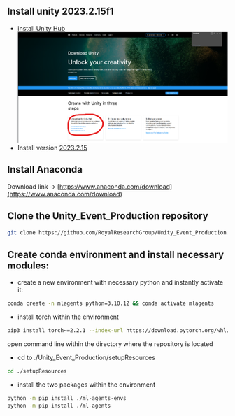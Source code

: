 ## Install unity 2023.2.15f1
- [install Unity Hub](https://unity.com/download)
![img_1.png](img_1.png)
- Install version [2023.2.15](unityhub://2023.2.15f1/c5cbb0b314fa)

##  Install Anaconda 
Download link -> [https://www.anaconda.com/download](https://www.anaconda.com/download)
## Clone the Unity_Event_Production repository
```sh
git clone https://github.com/RoyalResearchGroup/Unity_Event_Production.git
```
## Create conda environment and install necessary modules:
- create a new environment with necessary python and instantly activate it: 
```sh
conda create -n mlagents python=3.10.12 && conda activate mlagents
```

- install torch within the environment
```sh
pip3 install torch~=2.2.1 --index-url https://download.pytorch.org/whl/cu121
```
open command line within the directory where the repository is located
- cd to ./Unity_Event_Production/setupResources
```sh
cd ./setupResources
```
- install the two packages within the environment
 ```sh
python -m pip install ./ml-agents-envs
python -m pip install ./ml-agents
```